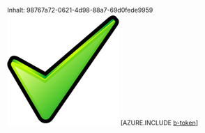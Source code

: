 Inhalt: 98767a72-0621-4d98-88a7-69d0fede9959![Bild](e42b301a-c7d9-4e0e-ae68-2ee06dcc8eab.png)
[AZURE.INCLUDE [b-token](4f7b0885-1454-4668-83d8-93bdd3543c78.md)]
